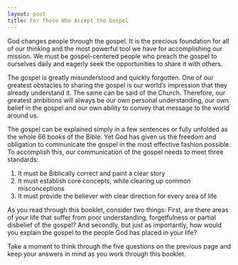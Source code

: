 ```yaml
---
layout: post
title: For Those Who Accept the Gospel
---
```


God changes people through the gospel. It is the precious foundation for all of our thinking and the most powerful tool we have for accomplishing our mission. We must be gospel-centered people who preach the gospel to ourselves daily and eagerly seek
the opportunities to share it with others.

The gospel is greatly misunderstood and quickly forgotten. One of our greatest obstacles to sharing the gospel is our world’s impression that they already understand it. The same can be said of the Church. Therefore, our greatest ambitions will always be our own personal understanding, our own belief in the gospel and our own ability to convey that message to the world around us.

The gospel can be explained simply in a few sentences or fully unfolded as the whole 66 books of the Bible. Yet God has given us the freedom and obligation to communicate the gospel in the most effective fashion possible. To accomplish this, our communication
of the gospel needs to meet three standards:

1. It must be Biblically correct and paint a clear story
2. It must establish core concepts, while clearing up common misconceptions
3. It must provide the believer with clear direction for every area of life

As you read through this booklet, consider two things: First, are there areas of your life that suffer from poor understanding, forgetfulness or partial disbelief of the gospel? And secondly, but just as importantly, how would you explain the gospel to the people God has placed in your life?

Take a moment to think through the five questions on the previous page and keep your answers in mind as you work through this booklet.
